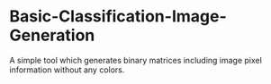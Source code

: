 # Basic-Classification-Image-Generation
A simple tool which generates binary matrices including image pixel information without any colors.
